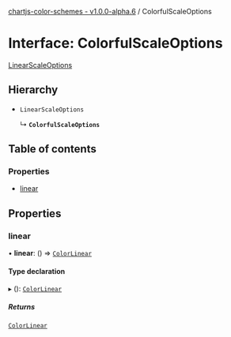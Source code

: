 [chartjs-color-schemes - v1.0.0-alpha.6](../README.md) / ColorfulScaleOptions

# Interface: ColorfulScaleOptions

[LinearScaleOptions](https://www.chartjs.org/docs/latest/api/#linearscaleoptions)

## Hierarchy

- `LinearScaleOptions`

  ↳ **`ColorfulScaleOptions`**

## Table of contents

### Properties

- [linear](ColorfulScaleOptions.md#linear)

## Properties

### linear

• **linear**: () => [`ColorLinear`](../README.md#colorlinear)

#### Type declaration

▸ (): [`ColorLinear`](../README.md#colorlinear)

##### Returns

[`ColorLinear`](../README.md#colorlinear)

